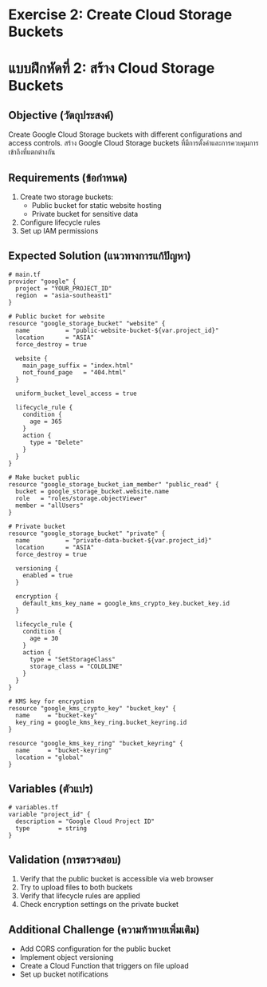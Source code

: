 # Exercise 2: Create Cloud Storage Buckets
# แบบฝึกหัดที่ 2: สร้าง Cloud Storage Buckets

## Objective (วัตถุประสงค์)
Create Google Cloud Storage buckets with different configurations and access controls.
สร้าง Google Cloud Storage buckets ที่มีการตั้งค่าและการควบคุมการเข้าถึงที่แตกต่างกัน

## Requirements (ข้อกำหนด)
1. Create two storage buckets:
   - Public bucket for static website hosting
   - Private bucket for sensitive data
2. Configure lifecycle rules
3. Set up IAM permissions

## Expected Solution (แนวทางการแก้ปัญหา)

```hcl
# main.tf
provider "google" {
  project = "YOUR_PROJECT_ID"
  region  = "asia-southeast1"
}

# Public bucket for website
resource "google_storage_bucket" "website" {
  name          = "public-website-bucket-${var.project_id}"
  location      = "ASIA"
  force_destroy = true

  website {
    main_page_suffix = "index.html"
    not_found_page   = "404.html"
  }

  uniform_bucket_level_access = true

  lifecycle_rule {
    condition {
      age = 365
    }
    action {
      type = "Delete"
    }
  }
}

# Make bucket public
resource "google_storage_bucket_iam_member" "public_read" {
  bucket = google_storage_bucket.website.name
  role   = "roles/storage.objectViewer"
  member = "allUsers"
}

# Private bucket
resource "google_storage_bucket" "private" {
  name          = "private-data-bucket-${var.project_id}"
  location      = "ASIA"
  force_destroy = true

  versioning {
    enabled = true
  }

  encryption {
    default_kms_key_name = google_kms_crypto_key.bucket_key.id
  }

  lifecycle_rule {
    condition {
      age = 30
    }
    action {
      type = "SetStorageClass"
      storage_class = "COLDLINE"
    }
  }
}

# KMS key for encryption
resource "google_kms_crypto_key" "bucket_key" {
  name     = "bucket-key"
  key_ring = google_kms_key_ring.bucket_keyring.id
}

resource "google_kms_key_ring" "bucket_keyring" {
  name     = "bucket-keyring"
  location = "global"
}
```

## Variables (ตัวแปร)
```hcl
# variables.tf
variable "project_id" {
  description = "Google Cloud Project ID"
  type        = string
}
```

## Validation (การตรวจสอบ)
1. Verify that the public bucket is accessible via web browser
2. Try to upload files to both buckets
3. Verify that lifecycle rules are applied
4. Check encryption settings on the private bucket

## Additional Challenge (ความท้าทายเพิ่มเติม)
- Add CORS configuration for the public bucket
- Implement object versioning
- Create a Cloud Function that triggers on file upload
- Set up bucket notifications
